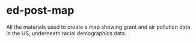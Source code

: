 # ed-post-map
 All the materials used to create a map showing grant and air pollution data in the US, underneath racial demographics data.
